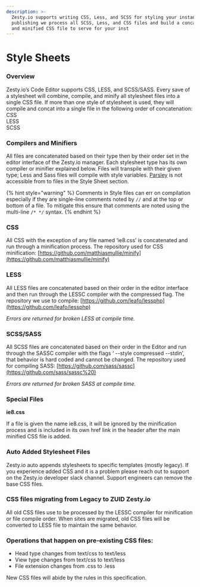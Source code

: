 ```yaml
---
description: >-
  Zesty.io supports writing CSS, Less, and SCSS for styling your instances. Upon
  publishing we process all SCSS, Less, and CSS files and build a concatenated
  and minified CSS file to serve for your inst
---
```


# Style Sheets

### Overview

Zesty.io’s Code Editor supports CSS, LESS, and SCSS/SASS. Every save of a stylesheet will combine, compile, and minify all stylesheet files into a single CSS file. If more than one style of stylesheet is used, they will compile and concat into a single file in the following order of concatenation:  
CSS  
LESS  
SCSS

### Compilers and Minifiers

All files are concatenated based on their type then by their order set in the editor interface of the Zesty.io manager. Each stylesheet type has its own compiler or minifier explained below. Files will transpile with their given type; Less and Sass files will compile with style variables. [Parsley](https://zesty.org/services/web-engine/introduction-to-parsley) is not accessible from to files in the Style Sheet section.  

{% hint style="warning" %}
Comments in Style files can err on compilation especially if they are single-line comments noted by `//` and at the top or bottom of a file. To mitigate this ensure that comments are noted using the multi-line `/* */` syntax. 
{% endhint %}

### CSS

All CSS with the exception of any file named ‘ie8.css’ is concatenated and run through a minification process. The repository used for CSS minification: [https://github.com/matthiasmullie/minify](https://github.com/matthiasmullie/minify)

### LESS

All LESS files are concatenated based on their order in the editor interface and then run through the LESSC compiler with the compressed flag. The repository we use to compile: [https://github.com/leafo/lessphp](https://github.com/leafo/lessphp)

_Errors are returned for broken LESS at compile time._

### SCSS/SASS

All SCSS files are concatenated based on their order in the Editor and run through the SASSC compiler with the flags ‘ --style compressed --stdin’, that behavior is hard coded and cannot be changed. The repository used for compiling SASS: [https://github.com/sass/sassc](https://github.com/sass/sassc%20)

_Errors are returned for broken SASS at compile time._

### Special Files

**ie8.css**

If a file is given the name ie8.css, it will be ignored by the minification process and is included in its own href link in the header after the main minified CSS file is added.

### Auto Added Stylesheet Files

Zesty.io auto appends stylesheets to specific templates \(mostly legacy\). If you experience added CSS and it is a problem please reach out to support on the Zesty.io developer slack channel. Support engineers can remove the base CSS files.

### CSS files migrating from Legacy to ZUID Zesty.io

All old CSS files use to be processed by the LESSC compiler for minification or file compile order. When sites are migrated, old CSS files will be converted to LESS file to maintain the same behavior.

### **Operations that happen on pre-existing CSS files:**

* Head type changes from text/css to text/less  
* View type changes from text/css to text/less  
* File extension changes from .css to .less

New CSS files will abide by the rules in this specification.

